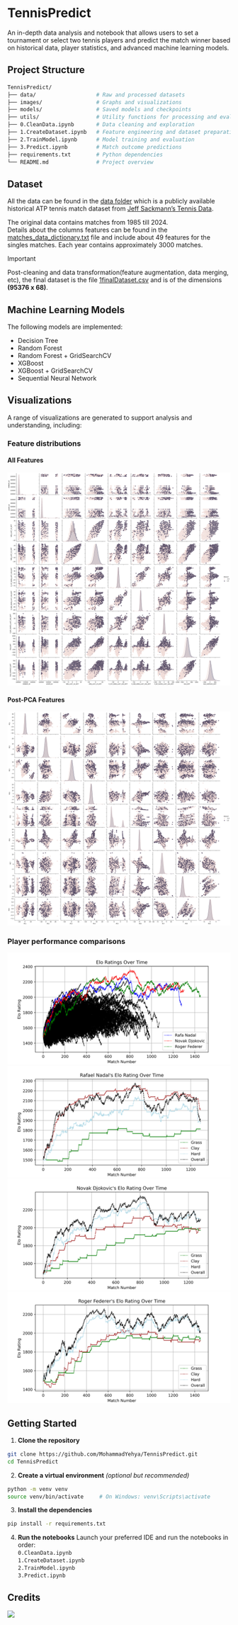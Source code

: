 # **TennisPredict**
An in-depth data analysis and notebook that allows users to set a tournament or select two tennis players and predict the match winner based on historical data, player statistics, and advanced machine learning models.

## **Project Structure**
```bash
TennisPredict/
├── data/                   # Raw and processed datasets
├── images/                 # Graphs and visualizations
├── models/                 # Saved models and checkpoints
├── utils/                  # Utility functions for processing and evaluation
├── 0.CleanData.ipynb       # Data cleaning and exploration
├── 1.CreateDataset.ipynb   # Feature engineering and dataset preparation
├── 2.TrainModel.ipynb      # Model training and evaluation
├── 3.Predict.ipynb         # Match outcome predictions
├── requirements.txt        # Python dependencies
└── README.md               # Project overview
```

## **Dataset**
All the data can be found in the [data folder](https://github.com/MohammadYehya/TennisPredict/tree/main/data) which is a publicly available historical ATP tennis match dataset from [Jeff Sackmann’s Tennis Data](https://github.com/JeffSackmann/tennis_atp).

The original data contains matches from 1985 till 2024.\
Details about the columns features can be found in the [matches_data_dictionary.txt](https://github.com/MohammadYehya/TennisPredict/tree/main/data/matches_data_dictionary.txt) file and include about 49 features for the singles matches. Each year contains approximately 3000 matches.

> [!IMPORTANT]
> Post-cleaning and data transformation(feature augmentation, data merging, etc), the final dataset is the file [1finalDataset.csv](https://github.com/MohammadYehya/TennisPredict/tree/main/data/1finalDataset.csv) and is of the dimensions **(95376 x 68)**.

## **Machine Learning Models**
The following models are implemented:
- Decision Tree
- Random Forest
- Random Forest + GridSearchCV
- XGBoost
- XGBoost + GridSearchCV
- Sequential Neural Network

## **Visualizations**
A range of visualizations are generated to support analysis and understanding, including:
### Feature distributions
#### All Features
![outputAllFeatures.png](/images/outputAllFeatures.png)
#### Post-PCA Features
![outputPCA_Pariplot.png](/images/outputPCA_Pariplot.png)
### Player performance comparisons
![big3.png](/images/big3.png)
![RafaelNadal_elo_rating.png](/images/RafaelNadal_elo_rating.png)
![NovakDjokovic_elo_rating.png](/images/NovakDjokovic_elo_rating.png)
![RogerFederer_elo_rating.png](/images/RogerFederer_elo_rating.png)

## **Getting Started**
1. **Clone the repository**
```bash
git clone https://github.com/MohammadYehya/TennisPredict.git
cd TennisPredict
```
2. **Create a virtual environment** *(optional but recommended)*
```bash
python -m venv venv
source venv/bin/activate     # On Windows: venv\Scripts\activate
```
3. **Install the dependencies**
```bash
pip install -r requirements.txt
```
4. **Run the notebooks**
Launch your preferred IDE and run the notebooks in order:\
`0.CleanData.ipynb`\
`1.CreateDataset.ipynb`\
`2.TrainModel.ipynb`\
`3.Predict.ipynb`

## Credits
<a href="https://github.com/mohammadyehya/TennisPredict/graphs/contributors">
  <img src="https://contrib.rocks/image?repo=mohammadyehya/TennisPredict" />
</a>